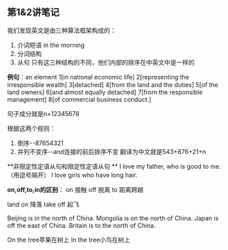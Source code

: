 ## 第1&amp;2讲笔记

我们发现英文是由三种算法框架构成的：

1.  介词短语 in the morning
2.  分词结构
3.  从句
只有这三种结构的不同，他们内部的排序在中英文中是一样的

**例句**：an element 1[in national economic life] 2[representing the irresponsible wealth] 3[detached] 4[from the land and the duties] 5[of the land owners] 6[and almost equally detached] 7[from the responsible management] 8[of commercial business conduct.]

句子成分就是n+12345678

根据这两个规则：

1.  倒序--87654321
2.  并列不变序--and连接的前后排序不变
翻译为中文就是543+876+21+n

**非限定性定语从句和限定性定语从句 **
I love my father, who is good to me.（用逗号隔开）
I love girls who have long hair.

**on,off,to,in的区别**：
on 接触
off 脱离
to 距离跨越

land on 降落
take off 起飞

Beijing is in the north of China.
Mongolia is on the north of China.
Japan is off the east of China.
Britain is to the north of China.

On the tree苹果在树上
In the tree小鸟在树上